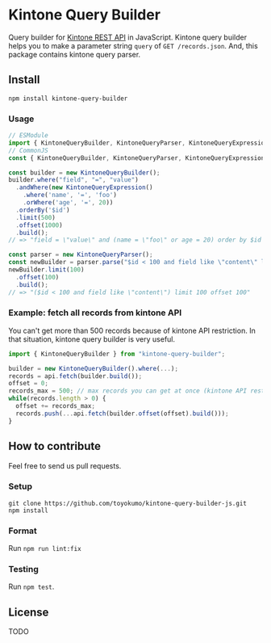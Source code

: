 # Kintone Query Builder

Query builder for [Kintone REST API](https://developer.kintone.io/hc/en-us/articles/213149287/) in JavaScript.
Kintone query builder helps you to make a parameter string `query` of `GET /records.json`.
And, this package contains kintone query parser.


## Install
```
npm install kintone-query-builder
```


### Usage
```javascript
// ESModule
import { KintoneQueryBuilder, KintoneQueryParser, KintoneQueryExpression } from "kintone-query-builder";
// CommonJS
const { KintoneQueryBuilder, KintoneQueryParser, KintoneQueryExpression } = require("kintone-query-builder");

const builder = new KintoneQueryBuilder();
builder.where("field", "=", "value")
  .andWhere(new KintoneQueryExpression()
    .where('name', '=', 'foo')
    .orWhere('age', '=', 20))
  .orderBy('$id')
  .limit(500)
  .offset(1000)
  .build();
// => "field = \"value\" and (name = \"foo\" or age = 20) order by $id limit 500 offset 1000"

const parser = new KintoneQueryParser();
const newBuilder = parser.parse("$id < 100 and field like \"content\" limit 500");
newBuilder.limit(100)
  .offset(100)
  .build();
// => "($id < 100 and field like \"content\") limit 100 offset 100"
```

### Example: fetch all records from kintone API
You can't get more than 500 records because of kintone API restriction.
In that situation, kintone query builder is very useful.
```javascript
import { KintoneQueryBuilder } from "kintone-query-builder";

builder = new KintoneQueryBuilder().where(...);
records = api.fetch(builder.build());
offset = 0;
records_max = 500; // max records you can get at once (kintone API restriction)
while(records.length > 0) {
  offset += records_max;
  records.push(...api.fetch(builder.offset(offset).build()));
}
```


## How to contribute
Feel free to send us pull requests.
### Setup
```
git clone https://github.com/toyokumo/kintone-query-builder-js.git
npm install
```

### Format
Run `npm run lint:fix`

### Testing
Run `npm test`.

## License
TODO
